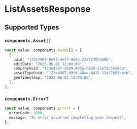 # ListAssetsResponse


## Supported Types

### `components.Asset[]`

```typescript
const value: components.Asset[] = [
  {
    uuid: "123e4567-8e91-4e57-9e5a-22ef270bab0b",
    editDate: "2025-06-01 12:00:00",
    companyUuid: "123e4567-a689-493a-b528-22ef2c56286b",
    assetTypeUuid: "123e4567-d9fd-40aa-8432-22ef265fcbcb",
    geoTimestamp: "2025-06-01 12:00:00",
  },
];
```

### `components.ErrorT`

```typescript
const value: components.ErrorT = {
  errorCode: 1000,
  message: "An error occurred completing your request",
};
```

